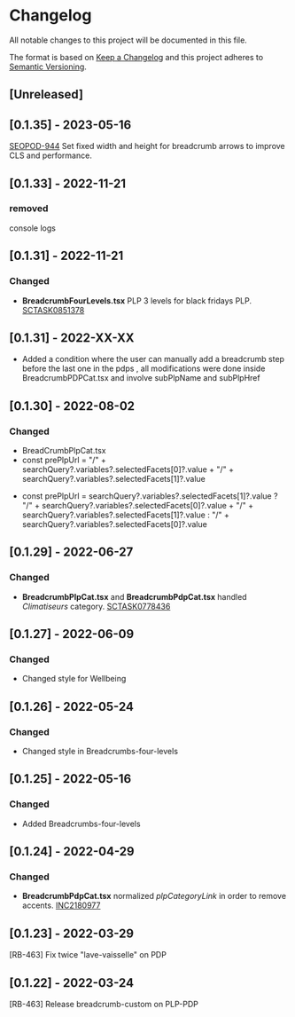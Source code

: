 # Changelog

All notable changes to this project will be documented in this file.

The format is based on [Keep a Changelog](http://keepachangelog.com/en/1.0.0/)
and this project adheres to [Semantic Versioning](http://semver.org/spec/v2.0.0.html).

## [Unreleased]

## [0.1.35] - 2023-05-16
[SEOPOD-944](https://whirlpoolgtm.atlassian.net/browse/SEOPOD-944) Set fixed width and height for breadcrumb arrows to improve CLS and performance.

## [0.1.33] - 2022-11-21

### removed

console logs

## [0.1.31] - 2022-11-21

### Changed

- **BreadcrumbFourLevels.tsx** PLP 3 levels for black fridays PLP. [SCTASK0851378](https://whirlpool.service-now.com/nav_to.do?uri=sc_task.do?sys_id=03eef47b878f51d4531fbaa5dabb35a2%26sysparm_view=RPTa5d3abe347d0d5d4c6415701e36d43c3)
## [0.1.31] - 2022-XX-XX
- Added a condition where the user can manually add a breadcrumb step before the last one in the pdps , all modifications were done inside BreadcrumbPDPCat.tsx and involve subPlpName and subPlpHref
## [0.1.30] - 2022-08-02

### Changed

- BreadCrumbPlpCat.tsx
- const prePlpUrl = "/" + searchQuery?.variables?.selectedFacets[0]?.value + "/" + searchQuery?.variables?.selectedFacets[1]?.value

* const prePlpUrl = searchQuery?.variables?.selectedFacets[1]?.value ? "/" + searchQuery?.variables?.selectedFacets[0]?.value + "/" + searchQuery?.variables?.selectedFacets[1]?.value : "/" + searchQuery?.variables?.selectedFacets[0]?.value

## [0.1.29] - 2022-06-27

### Changed

- **BreadcrumbPlpCat.tsx** and **BreadcrumbPdpCat.tsx** handled _Climatiseurs_ category. [SCTASK0778436](https://whirlpool.service-now.com/nav_to.do?uri=sc_task.do?sys_id=48ff6be0479345dc073e68aaf36d433b%26sysparm_view=RPTfdcf17dd1b00c198f845a687b04bcbff)

## [0.1.27] - 2022-06-09

### Changed

- Changed style for Wellbeing

## [0.1.26] - 2022-05-24

### Changed

- Changed style in Breadcrumbs-four-levels

## [0.1.25] - 2022-05-16

### Changed

- Added Breadcrumbs-four-levels

## [0.1.24] - 2022-04-29

### Changed

- **BreadcrumbPdpCat.tsx** normalized _plpCategoryLink_ in order to remove accents. [INC2180977](https://whirlpool.service-now.com/nav_to.do?uri=incident.do?sys_id=a66c68b6470f0998073e68aaf36d434c%26sysparm_view=RPTa6ccc9921bff3818cdf96397624bcba8)

## [0.1.23] - 2022-03-29

[RB-463] Fix twice "lave-vaisselle" on PDP

## [0.1.22] - 2022-03-24

[RB-463] Release breadcrumb-custom on PLP-PDP
